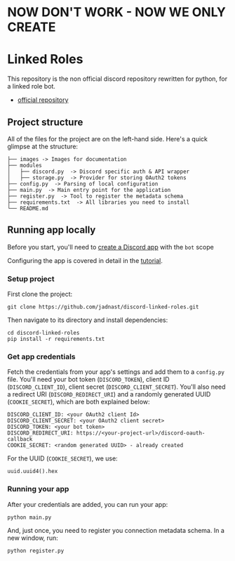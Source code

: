 # NOW DON'T WORK - NOW WE ONLY CREATE

# Linked Roles
This repository is the non official discord repository rewritten for python, for a linked role bot.
- [official repository](https://github.com/discord/linked-roles-sample/)

## Project structure
All of the files for the project are on the left-hand side. Here's a quick glimpse at the structure:

```
├── images -> Images for documentation
├── modules
│   ├── discord.py  -> Discord specific auth & API wrapper
│   ├── storage.py  -> Provider for storing OAuth2 tokens
├── config.py  -> Parsing of local configuration
├── main.py  -> Main entry point for the application
├── register.py  -> Tool to register the metadata schema
├── requirements.txt  -> All libraries you need to install
└── README.md
```

## Running app locally

Before you start, you'll need to [create a Discord app](https://discord.com/developers/applications) with the `bot` scope

Configuring the app is covered in detail in the [tutorial]().

### Setup project

First clone the project:
```
git clone https://github.com/jadnast/discord-linked-roles.git
```

Then navigate to its directory and install dependencies:
```
cd discord-linked-roles
pip install -r requirements.txt
```

### Get app credentials

Fetch the credentials from your app's settings and add them to a `config.py` file. You'll need your bot token (`DISCORD_TOKEN`), client ID (`DISCORD_CLIENT_ID`), client secret (`DISCORD_CLIENT_SECRET`). You'll also need a redirect URI (`DISCORD_REDIRECT_URI`) and a randomly generated UUID (`COOKIE_SECRET`), which are both explained below:

```
DISCORD_CLIENT_ID: <your OAuth2 client Id>
DISCORD_CLIENT_SECRET: <your OAuth2 client secret>
DISCORD_TOKEN: <your bot token>
DISCORD_REDIRECT_URI: https://<your-project-url>/discord-oauth-callback
COOKIE_SECRET: <random generated UUID> - already created
```

For the UUID (`COOKIE_SECRET`), we use:

```
uuid.uuid4().hex
```

### Running your app

After your credentials are added, you can run your app:

```
python main.py
```

And, just once, you need to register you connection metadata schema. In a new window, run:

```
python register.py
```

